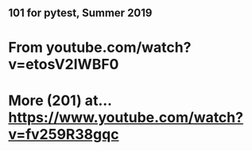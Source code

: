 
## 101 for pytest, Summer 2019

# From youtube.com/watch?v=etosV2IWBF0
# More (201) at... https://www.youtube.com/watch?v=fv259R38gqc
